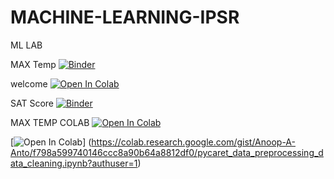 # MACHINE-LEARNING-IPSR
ML LAB

MAX Temp
[![Binder](https://mybinder.org/badge_logo.svg)](https://mybinder.org/v2/gh/ANOOPAANTO/MACHINE-LEARNING-IPSR/master?filepath=weather%20-temp.ipynb)


welcome
[![Open In Colab](https://colab.research.google.com/assets/colab-badge.svg)](https://colab.research.google.com/github/googlecolab/colabtools/blob/master/notebooks/colab-github-demo.ipynb)


SAT Score
[![Binder](https://mybinder.org/badge_logo.svg)](https://mybinder.org/v2/gh/ANOOPAANTO/MACHINE-LEARNING-IPSR/master?filepath=SAT%20Score.ipynb)


MAX TEMP COLAB
[![Open In Colab](https://colab.research.google.com/assets/colab-badge.svg)](https://colab.research.google.com/gist/ANOOPAANTO/7d13647c6055b51f5aaba70e8e6e2dc4/weather-temp.ipynb)


[![Open In Colab](https://colab.research.google.com/assets/colab-badge.svg)]
(https://colab.research.google.com/gist/Anoop-A-Anto/f798a599740146ccc8a90b64a8812df0/pycaret_data_preprocessing_data_cleaning.ipynb?authuser=1)
